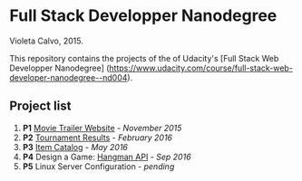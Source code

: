 # Full Stack Developper Nanodegree

Violeta Calvo, 2015.

This repository contains the projects of the of Udacity's [Full Stack Web Developper Nanodegree] (https://www.udacity.com/course/full-stack-web-developer-nanodegree--nd004).

## Project list

1. **P1** [Movie Trailer Website](http://violetacalvo.github.io/udacity-fullstack/P1_movie_trailer_website/website/fresh_tomatoes.html) - *November 2015*
2. **P2** [Tournament Results](https://github.com/VioletaCalvo/udacity-fullstack/tree/master/P2_tournament_results) - *February 2016*
3. **P3** [Item Catalog](https://udacity-catalog.herokuapp.com) - *May 2016*
4. **P4** Design a Game: [Hangman API](https://udacityp4violeta.appspot.com/) - *Sep 2016*
5. **P5** Linux Server Configuration - *pending*
